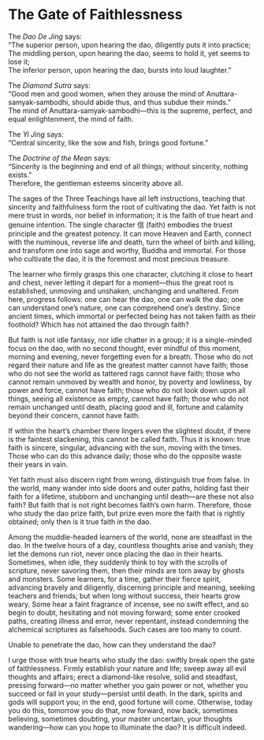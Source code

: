 # The Gate of Faithlessness

The *Dao De Jing* says:  
“The superior person, upon hearing the dao, diligently puts it into practice;  
The middling person, upon hearing the dao, seems to hold it, yet seems to lose it;  
The inferior person, upon hearing the dao, bursts into loud laughter.”

The *Diamond Sutra* says:  
“Good men and good women, when they arouse the mind of Anuttara-samyak-sambodhi, should abide thus, and thus subdue their minds.”  
The mind of Anuttara-samyak-sambodhi—this is the supreme, perfect, and equal enlightenment, the mind of faith.

The *Yi Jing* says:  
“Central sincerity, like the sow and fish, brings good fortune.”  

The *Doctrine of the Mean* says:  
“Sincerity is the beginning and end of all things; without sincerity, nothing exists.”  
Therefore, the gentleman esteems sincerity above all.

The sages of the Three Teachings have all left instructions, teaching that sincerity and faithfulness form the root of cultivating the dao. Yet faith is not mere trust in words, nor belief in information; it is the faith of true heart and genuine intention. The single character 信 (faith) embodies the truest principle and the greatest potency. It can move Heaven and Earth, connect with the numinous, reverse life and death, turn the wheel of birth and killing, and transform one into sage and worthy, Buddha and immortal. For those who cultivate the dao, it is the foremost and most precious treasure.

The learner who firmly grasps this one character, clutching it close to heart and chest, never letting it depart for a moment—thus the great root is established, unmoving and unshaken, unchanging and unaltered. From here, progress follows: one can hear the dao, one can walk the dao; one can understand one’s nature, one can comprehend one’s destiny. Since ancient times, which immortal or perfected being has not taken faith as their foothold? Which has not attained the dao through faith?

But faith is not idle fantasy, nor idle chatter in a group; it is a single-minded focus on the dao, with no second thought, ever mindful of this moment, morning and evening, never forgetting even for a breath. Those who do not regard their nature and life as the greatest matter cannot have faith; those who do not see the world as tattered rags cannot have faith; those who cannot remain unmoved by wealth and honor, by poverty and lowliness, by power and force, cannot have faith; those who do not look down upon all things, seeing all existence as empty, cannot have faith; those who do not remain unchanged until death, placing good and ill, fortune and calamity beyond their concern, cannot have faith.

If within the heart’s chamber there lingers even the slightest doubt, if there is the faintest slackening, this cannot be called faith. Thus it is known: true faith is sincere, singular, advancing with the sun, moving with the times. Those who can do this advance daily; those who do the opposite waste their years in vain.

Yet faith must also discern right from wrong, distinguish true from false. In the world, many wander into side doors and outer paths, holding fast their faith for a lifetime, stubborn and unchanging until death—are these not also faith? But faith that is not right becomes faith’s own harm. Therefore, those who study the dao prize faith, but prize even more the faith that is rightly obtained; only then is it true faith in the dao.

Among the muddle-headed learners of the world, none are steadfast in the dao. In the twelve hours of a day, countless thoughts arise and vanish; they let the demons run riot, never once placing the dao in their hearts. Sometimes, when idle, they suddenly think to toy with the scrolls of scripture, never savoring them, then their minds are torn away by ghosts and monsters. Some learners, for a time, gather their fierce spirit, advancing bravely and diligently, discerning principle and meaning, seeking teachers and friends; but when long without success, their hearts grow weary. Some hear a faint fragrance of incense, see no swift effect, and so begin to doubt, hesitating and not moving forward; some enter crooked paths, creating illness and error, never repentant, instead condemning the alchemical scriptures as falsehoods. Such cases are too many to count.

Unable to penetrate the dao, how can they understand the dao?

I urge those with true hearts who study the dao: swiftly break open the gate of faithlessness. Firmly establish your nature and life; sweep away all evil thoughts and affairs; erect a diamond-like resolve, solid and steadfast, pressing forward—no matter whether you gain power or not, whether you succeed or fail in your study—persist until death. In the dark, spirits and gods will support you; in the end, good fortune will come. Otherwise, today you do this, tomorrow you do that, now forward, now back, sometimes believing, sometimes doubting, your master uncertain, your thoughts wandering—how can you hope to illuminate the dao? It is difficult indeed.